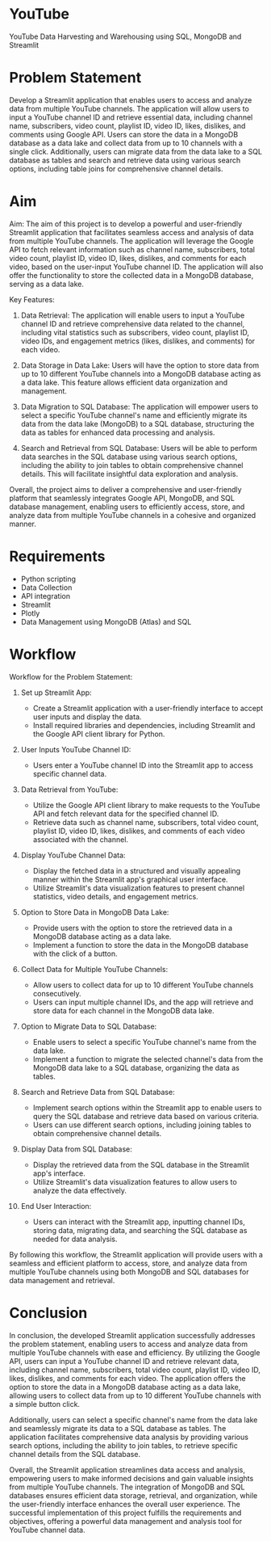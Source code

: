 # YouTube
YouTube Data Harvesting and Warehousing using SQL, MongoDB and Streamlit

# Problem Statement
Develop a Streamlit application that enables users to access and analyze data from multiple YouTube channels. The application will allow users to input a YouTube channel ID and retrieve essential data, including channel name, subscribers, video count, playlist ID, video ID, likes, dislikes, and comments using Google API. Users can store the data in a MongoDB database as a data lake and collect data from up to 10 channels with a single click. Additionally, users can migrate data from the data lake to a SQL database as tables and search and retrieve data using various search options, including table joins for comprehensive channel details.

# Aim
Aim:
The aim of this project is to develop a powerful and user-friendly Streamlit application that facilitates seamless access and analysis of data from multiple YouTube channels. The application will leverage the Google API to fetch relevant information such as channel name, subscribers, total video count, playlist ID, video ID, likes, dislikes, and comments for each video, based on the user-input YouTube channel ID. The application will also offer the functionality to store the collected data in a MongoDB database, serving as a data lake.

Key Features:
1. Data Retrieval: The application will enable users to input a YouTube channel ID and retrieve comprehensive data related to the channel, including vital statistics such as subscribers, video count, playlist ID, video IDs, and engagement metrics (likes, dislikes, and comments) for each video.

2. Data Storage in Data Lake: Users will have the option to store data from up to 10 different YouTube channels into a MongoDB database acting as a data lake. This feature allows efficient data organization and management.

3. Data Migration to SQL Database: The application will empower users to select a specific YouTube channel's name and efficiently migrate its data from the data lake (MongoDB) to a SQL database, structuring the data as tables for enhanced data processing and analysis.

4. Search and Retrieval from SQL Database: Users will be able to perform data searches in the SQL database using various search options, including the ability to join tables to obtain comprehensive channel details. This will facilitate insightful data exploration and analysis.

Overall, the project aims to deliver a comprehensive and user-friendly platform that seamlessly integrates Google API, MongoDB, and SQL database management, enabling users to efficiently access, store, and analyze data from multiple YouTube channels in a cohesive and organized manner.

# Requirements
+ Python scripting
+ Data Collection
+ API integration
+ Streamlit
+ Plotly
+ Data Management using MongoDB (Atlas) and SQL

# Workflow
Workflow for the Problem Statement:

1. Set up Streamlit App:
   - Create a Streamlit application with a user-friendly interface to accept user inputs and display the data.
   - Install required libraries and dependencies, including Streamlit and the Google API client library for Python.

2. User Inputs YouTube Channel ID:
   - Users enter a YouTube channel ID into the Streamlit app to access specific channel data.

3. Data Retrieval from YouTube:
   - Utilize the Google API client library to make requests to the YouTube API and fetch relevant data for the specified channel ID.
   - Retrieve data such as channel name, subscribers, total video count, playlist ID, video ID, likes, dislikes, and comments of each video associated with the channel.

4. Display YouTube Channel Data:
   - Display the fetched data in a structured and visually appealing manner within the Streamlit app's graphical user interface.
   - Utilize Streamlit's data visualization features to present channel statistics, video details, and engagement metrics.

5. Option to Store Data in MongoDB Data Lake:
   - Provide users with the option to store the retrieved data in a MongoDB database acting as a data lake.
   - Implement a function to store the data in the MongoDB database with the click of a button.

6. Collect Data for Multiple YouTube Channels:
   - Allow users to collect data for up to 10 different YouTube channels consecutively.
   - Users can input multiple channel IDs, and the app will retrieve and store data for each channel in the MongoDB data lake.

7. Option to Migrate Data to SQL Database:
   - Enable users to select a specific YouTube channel's name from the data lake.
   - Implement a function to migrate the selected channel's data from the MongoDB data lake to a SQL database, organizing the data as tables.

8. Search and Retrieve Data from SQL Database:
   - Implement search options within the Streamlit app to enable users to query the SQL database and retrieve data based on various criteria.
   - Users can use different search options, including joining tables to obtain comprehensive channel details.

9. Display Data from SQL Database:
   - Display the retrieved data from the SQL database in the Streamlit app's interface.
   - Utilize Streamlit's data visualization features to allow users to analyze the data effectively.

10. End User Interaction:
    - Users can interact with the Streamlit app, inputting channel IDs, storing data, migrating data, and searching the SQL database as needed for data analysis.

By following this workflow, the Streamlit application will provide users with a seamless and efficient platform to access, store, and analyze data from multiple YouTube channels using both MongoDB and SQL databases for data management and retrieval.

# Conclusion
In conclusion, the developed Streamlit application successfully addresses the problem statement, enabling users to access and analyze data from multiple YouTube channels with ease and efficiency. By utilizing the Google API, users can input a YouTube channel ID and retrieve relevant data, including channel name, subscribers, total video count, playlist ID, video ID, likes, dislikes, and comments for each video. The application offers the option to store the data in a MongoDB database acting as a data lake, allowing users to collect data from up to 10 different YouTube channels with a simple button click.

Additionally, users can select a specific channel's name from the data lake and seamlessly migrate its data to a SQL database as tables. The application facilitates comprehensive data analysis by providing various search options, including the ability to join tables, to retrieve specific channel details from the SQL database.

Overall, the Streamlit application streamlines data access and analysis, empowering users to make informed decisions and gain valuable insights from multiple YouTube channels. The integration of MongoDB and SQL databases ensures efficient data storage, retrieval, and organization, while the user-friendly interface enhances the overall user experience. The successful implementation of this project fulfills the requirements and objectives, offering a powerful data management and analysis tool for YouTube channel data.
